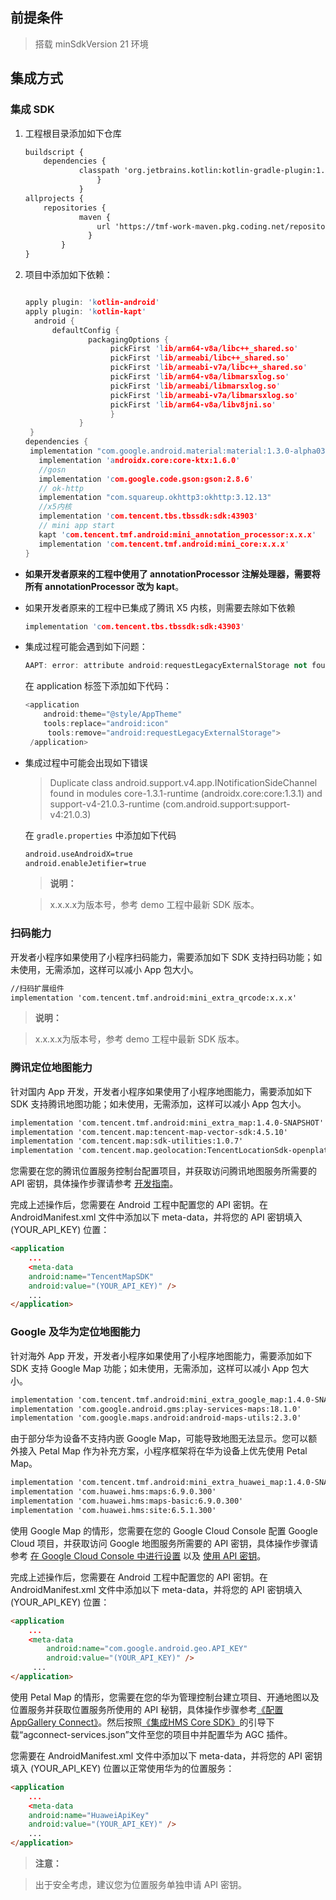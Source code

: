 ## 前提条件

> 搭载 minSdkVersion 21 环境
> 


## 集成方式

### 集成 SDK
1. 工程根目录添加如下仓库

   ``` html
   buildscript {
       dependencies {
               classpath 'org.jetbrains.kotlin:kotlin-gradle-plugin:1.4.32'
                   }
               }
   allprojects {
       repositories {
               maven {
                   url 'https://tmf-work-maven.pkg.coding.net/repository/tmf/android/'
                 }
           }
   }
   ```
2. 项目中添加如下依赖：

   ``` cpp
   
   apply plugin: 'kotlin-android'
   apply plugin: 'kotlin-kapt'
     android {
         defaultConfig {
                 packagingOptions {
                      pickFirst 'lib/arm64-v8a/libc++_shared.so'
                      pickFirst 'lib/armeabi/libc++_shared.so'            
                      pickFirst 'lib/armeabi-v7a/libc++_shared.so'            
                      pickFirst 'lib/arm64-v8a/libmarsxlog.so'            
                      pickFirst 'lib/armeabi/libmarsxlog.so'            
                      pickFirst 'lib/armeabi-v7a/libmarsxlog.so'			
                      pickFirst 'lib/arm64-v8a/libv8jni.so'        
                      }    
               }
    }
   dependencies {
   	implementation "com.google.android.material:material:1.3.0-alpha03"
      implementation 'androidx.core:core-ktx:1.6.0'    
      //gosn    
      implementation 'com.google.code.gson:gson:2.8.6'    
      // ok-http    
      implementation "com.squareup.okhttp3:okhttp:3.12.13"    
      //x5内核    
      implementation 'com.tencent.tbs.tbssdk:sdk:43903'    
      // mini app start    
      kapt 'com.tencent.tmf.android:mini_annotation_processor:x.x.x'    
      implementation 'com.tencent.tmf.android:mini_core:x.x.x'
   }
   ```
- **如果开发者原来的工程中使用了 annotationProcessor 注解处理器，需要将所有 annotationProcessor 改为 kapt**。

- 如果开发者原来的工程中已集成了腾讯 X5 内核，则需要去除如下依赖

   ``` cpp
   implementation 'com.tencent.tbs.tbssdk:sdk:43903'
   ```
- 集成过程可能会遇到如下问题：

   ``` cpp
   AAPT: error: attribute android:requestLegacyExternalStorage not found.
   ```

   在 application 标签下添加如下代码：

   ``` cpp
   <application
       android:theme="@style/AppTheme"
       tools:replace="android:icon"
     	tools:remove="android:requestLegacyExternalStorage">
    /application>
   ```
- 集成过程中可能会出现如下错误
   

   > Duplicate class android.support.v4.app.INotificationSideChannel found in modules core-1.3.1-runtime (androidx.core:core:1.3.1) and support-v4-21.0.3-runtime (com.android.support:support-v4:21.0.3)
   > 


   在 `gradle.properties` 中添加如下代码

   ``` html
   android.useAndroidX=true
   android.enableJetifier=true
   ```   

   > **说明：**
   > 

   > x.x.x.x为版本号，参考 demo 工程中最新 SDK 版本。
   > 


### 扫码能力

开发者小程序如果使用了小程序扫码能力，需要添加如下 SDK 支持扫码功能；如未使用，无需添加，这样可以减小 App 包大小。
``` html
//扫码扩展组件
implementation 'com.tencent.tmf.android:mini_extra_qrcode:x.x.x'
```

> **说明：**
> 

> x.x.x.x为版本号，参考 demo 工程中最新 SDK 版本。
> 


### 腾讯定位地图能力

针对国内 App 开发，开发者小程序如果使用了小程序地图能力，需要添加如下 SDK 支持腾讯地图功能；如未使用，无需添加，这样可以减小 App 包大小。
``` html
implementation 'com.tencent.tmf.android:mini_extra_map:1.4.0-SNAPSHOT'
implementation 'com.tencent.map:tencent-map-vector-sdk:4.5.10'
implementation 'com.tencent.map:sdk-utilities:1.0.7'
implementation 'com.tencent.map.geolocation:TencentLocationSdk-openplatform:7.4.7'
```

您需要在您的腾讯位置服务控制台配置项目，并获取访问腾讯地图服务所需要的 API 密钥，具体操作步骤请参考 [开发指南](https://lbs.qq.com/mobile/androidMapSDK/developerGuide/getKey)。

完成上述操作后，您需要在 Android 工程中配置您的 API 密钥。在 AndroidManifest.xml 文件中添加以下 meta-data，并将您的 API 密钥填入 (YOUR_API_KEY) 位置：
``` html
<application
    ...    
    <meta-data        
    android:name="TencentMapSDK"        
    android:value="(YOUR_API_KEY)" />    
    ...
</application>
```

### Google 及华为定位地图能力

针对海外 App 开发，开发者小程序如果使用了小程序地图能力，需要添加如下 SDK 支持 Google Map 功能；如未使用，无需添加，这样可以减小 App 包大小。
``` html
implementation 'com.tencent.tmf.android:mini_extra_google_map:1.4.0-SNAPSHOT'
implementation 'com.google.android.gms:play-services-maps:18.1.0'
implementation 'com.google.maps.android:android-maps-utils:2.3.0'
```

由于部分华为设备不支持内嵌 Google Map，可能导致地图无法显示。您可以额外接入 Petal Map 作为补充方案，小程序框架将在华为设备上优先使用 Petal Map。
``` html
implementation 'com.tencent.tmf.android:mini_extra_huawei_map:1.4.0-SNAPSHOT'
implementation 'com.huawei.hms:maps:6.9.0.300'
implementation 'com.huawei.hms:maps-basic:6.9.0.300'
implementation 'com.huawei.hms:site:6.5.1.300'
```

使用 Google Map 的情形，您需要在您的 Google Cloud Console 配置 Google Cloud 项目，并获取访问 Google 地图服务所需要的 API 密钥，具体操作步骤请参考 [在 Google Cloud Console 中进行设置](https://developers.google.com/maps/documentation/android-sdk/cloud-setup?hl=zh-cn) 以及 [使用 API 密钥](https://developers.google.com/maps/documentation/android-sdk/get-api-key?hl=zh-cn)。

完成上述操作后，您需要在 Android 工程中配置您的 API 密钥。在 AndroidManifest.xml 文件中添加以下 meta-data，并将您的 API 密钥填入 (YOUR_API_KEY) 位置：
``` html
<application
    ...
    <meta-data
        android:name="com.google.android.geo.API_KEY"
        android:value="(YOUR_API_KEY)" />
     ...
</application>
```

使用 Petal Map 的情形，您需要在您的华为管理控制台建立项目、开通地图以及位置服务并获取位置服务所使用的 API 秘钥，具体操作步骤参考[《配置AppGallery Connect》](https://developer.huawei.com/consumer/cn/doc/development/HMSCore-Guides/android-sdk-config-agc-0000001061560289)。然后按照[《集成HMS Core SDK》](https://developer.huawei.com/consumer/cn/doc/development/HMSCore-Guides/android-sdk-integrating-sdk-0000001061671869)的引导下载“agconnect-services.json”文件至您的项目中并配置华为 AGC 插件。

您需要在 AndroidManifest.xml 文件中添加以下 meta-data，并将您的 API 密钥填入 (YOUR_API_KEY) 位置以正常使用华为的位置服务：
``` html
<application
    ...
    <meta-data        
    android:name="HuaweiApiKey"        
    android:value="(YOUR_API_KEY)" />    
    ...
</application>
```

> **注意：**
> 

> 出于安全考虑，建议您为位置服务单独申请 API 密钥。
> 


